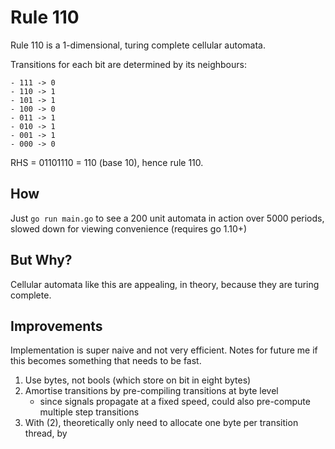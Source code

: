 # Rule 110

Rule 110 is a 1-dimensional, turing complete cellular automata.

Transitions for each bit are determined by its neighbours:

```
- 111 -> 0
- 110 -> 1
- 101 -> 1
- 100 -> 0
- 011 -> 1
- 010 -> 1
- 001 -> 1
- 000 -> 0
```

RHS = 01101110 = 110 (base 10), hence rule 110.

## How

Just `go run main.go` to see a 200 unit automata in action over 5000 periods,
slowed down for viewing convenience (requires go 1.10+)

## But Why?

Cellular automata like this are appealing, in theory, because they are turing
complete.

## Improvements

Implementation is super naive and not very efficient. Notes for future me if this
becomes something that needs to be fast.

1. Use bytes, not bools (which store on bit in eight bytes)
2. Amortise transitions by pre-compiling transitions at byte level
    - since signals propagate at a fixed speed, could also pre-compute multiple step transitions
3. With (2), theoretically only need to allocate one byte per transition thread, by